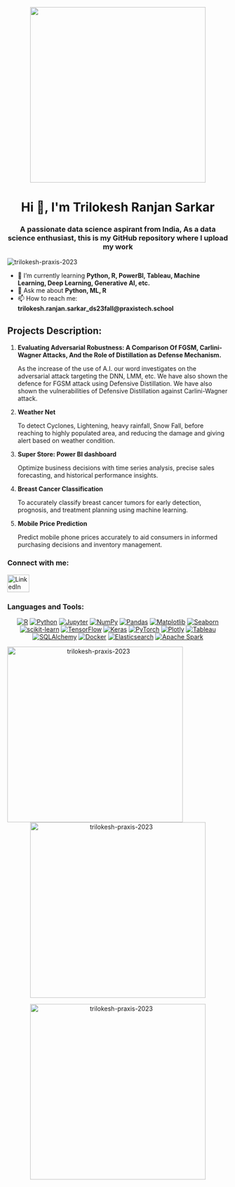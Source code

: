 <p align="center">
  <img src="https://user-images.githubusercontent.com/74038190/225813708-98b745f2-7d22-48cf-9150-083f1b00d6c9.gif" width="400">
</p>

  <h1 align="center">Hi 👋, I'm Trilokesh Ranjan Sarkar</h1>
  <h3 align="center">A passionate data science aspirant from India, As a data science enthusiast, this is my GitHub repository where I upload my work</h3>

  <p align="left"> <img src="https://komarev.com/ghpvc/?username=trilokesh-praxis-2023&label=Profile%20views&color=0e75b6&style=flat" alt="trilokesh-praxis-2023" /> </p>

  <ul>
    <li>🌱 I’m currently learning <strong>Python, R, PowerBI, Tableau, Machine Learning, Deep Learning, Generative AI, etc.</strong></li>
    <li>💬 Ask me about <strong>Python, ML, R</strong></li>
    <li>📫 How to reach me: <strong>trilokesh.ranjan.sarkar_ds23fall@praxistech.school</strong></li>
  </ul>

  ## Projects Description:

<ol>
    <li>
    <strong>Evaluating Adversarial Robustness: A Comparison Of FGSM, Carlini-Wagner Attacks, And the Role of Distillation as Defense Mechanism.</strong>
    <p>As the increase of the use of A.I. our word investigates on the adversarial attack targeting the DNN, LMM, etc. We have also shown the defence for FGSM attack using Defensive           Distillation.
      We have also shown the vulnerabilities of Defensive Distillation against Carlini-Wagner attack.</p>
  </li>
  <li>
    <strong>Weather Net</strong>
    <p>To detect Cyclones, Lightening, heavy rainfall, Snow Fall, before reaching to highly populated area, and reducing the damage and giving alert based on weather condition.</p>
  </li>
  <li>
    <strong>Super Store: Power BI dashboard</strong>
    <p>Optimize business decisions with time series analysis, precise sales forecasting, and historical performance insights.</p>
  </li>
  <li>
    <strong>Breast Cancer Classification</strong>
    <p>To accurately classify breast cancer tumors for early detection, prognosis, and treatment planning using machine learning.</p>
  </li>
  <li>
    <strong>Mobile Price Prediction</strong>
    <p>Predict mobile phone prices accurately to aid consumers in informed purchasing decisions and inventory management.</p>
  </li>
</ol>


<h3 align="left">Connect with me:</h3>
<p align="left">
  <a href="https://www.linkedin.com/in/trilokesh-ranjan-sarkar-667a761b3/" target="_blank">
    <img align="center" src="https://user-images.githubusercontent.com/74038190/235294012-0a55e343-37ad-4b0f-924f-c8431d9d2483.gif" alt="LinkedIn" height="40" width="50" />
  </a>
</p>

  </a>
</p>
    </a>
  </p>
<h3 align="left">Languages and Tools:</h3>
<p align="center">
  <a href="https://www.r-project.org/"><img src="https://img.shields.io/badge/r-%23276DC3.svg?style=for-the-badge&logo=r&logoColor=white" alt="R"></a>
  <a href="https://www.python.org/"><img src="https://img.shields.io/badge/python-3670A0?style=for-the-badge&logo=python&logoColor=ffdd54" alt="Python"></a>
  <a href="https://www.jupyter.org/"><img src="https://img.shields.io/badge/Jupyter-%23F37626.svg?style=for-the-badge&logo=Jupyter&logoColor=white" alt="Jupyter"></a>
  <a href="https://numpy.org/"><img src="https://img.shields.io/badge/numpy-%23013243.svg?style=for-the-badge&logo=numpy&logoColor=white" alt="NumPy"></a>
  <a href="https://pandas.pydata.org/"><img src="https://img.shields.io/badge/pandas-%23150458.svg?style=for-the-badge&logo=pandas&logoColor=white" alt="Pandas"></a>
  <a href="https://matplotlib.org/"><img src="https://img.shields.io/badge/Matplotlib-%23D00000.svg?style=for-the-badge&logo=Matplotlib&logoColor=white" alt="Matplotlib"></a>
  <a href="https://seaborn.pydata.org/"><img src="https://img.shields.io/badge/Seaborn-%2307405e.svg?style=for-the-badge&logo=Seaborn&logoColor=white" alt="Seaborn"></a>
  <a href="https://scikit-learn.org/"><img src="https://img.shields.io/badge/scikit--learn-%23F7931E.svg?style=for-the-badge&logo=scikit-learn&logoColor=white" alt="scikit-learn"></a>
  <a href="https://www.tensorflow.org/"><img src="https://img.shields.io/badge/TensorFlow-%23FF6F00.svg?style=for-the-badge&logo=TensorFlow&logoColor=white" alt="TensorFlow"></a>
  <a href="https://keras.io/"><img src="https://img.shields.io/badge/Keras-%23D00000.svg?style=for-the-badge&logo=Keras&logoColor=white" alt="Keras"></a>
  <a href="https://pytorch.org/"><img src="https://img.shields.io/badge/PyTorch-%23EE4C2C.svg?style=for-the-badge&logo=PyTorch&logoColor=white" alt="PyTorch"></a>
  <a href="https://plotly.com/"><img src="https://img.shields.io/badge/Plotly-%233F4F75.svg?style=for-the-badge&logo=plotly&logoColor=white" alt="Plotly"></a>
  <a href="https://www.tableau.com/"><img src="https://img.shields.io/badge/Tableau-%230077B5.svg?style=for-the-badge&logo=Tableau&logoColor=white" alt="Tableau"></a>
  <a href="https://www.sqlalchemy.org/"><img src="https://img.shields.io/badge/SQLAlchemy-%2307405e.svg?style=for-the-badge&logo=sqlalchemy&logoColor=white" alt="SQLAlchemy"></a>
  <a href="https://www.docker.com/"><img src="https://img.shields.io/badge/Docker-%230db7ed.svg?style=for-the-badge&logo=docker&logoColor=white" alt="Docker"></a>
  <a href="https://www.elastic.co/"><img src="https://img.shields.io/badge/Elasticsearch-%23005571.svg?style=for-the-badge&logo=elasticsearch&logoColor=white" alt="Elasticsearch"></a>
  <a href="https://www.spark.apache.org/"><img src="https://img.shields.io/badge/Apache%20Spark-%23E25A1C.svg?style=for-the-badge&logo=Apache-Spark&logoColor=white" alt="Apache Spark"></a>
</p>




<div style="text-align: center;">

  <p><img align="left" width="400" src="https://github-readme-stats.vercel.app/api/top-langs?username=trilokesh-praxis-2023&show_icons=true&locale=en&layout=compact" alt="trilokesh-praxis-2023" /></p>

  <p><img align="center" width="400" src="https://github-readme-stats.vercel.app/api?username=trilokesh-praxis-2023&show_icons=true&locale=en" alt="trilokesh-praxis-2023" /></p>

  <p><img align="center" width="400" src="https://github-readme-streak-stats.herokuapp.com/?user=trilokesh-praxis-2023&" alt="trilokesh-praxis-2023" /></p>

</div>





